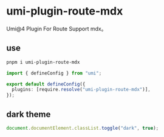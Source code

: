 # umi-plugin-route-mdx

Umi@4 Plugin For Route Support mdx。

## use

```bash
pnpm i umi-plugin-route-mdx
```

```ts
import { defineConfig } from "umi";

export default defineConfig({
  plugins: [require.resolve("umi-plugin-route-mdx")],
});
```

## dark theme

```js
document.documentElement.classList.toggle("dark", true);
```
